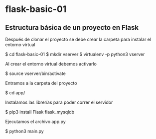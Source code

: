 # flask-basic-01

## Estructura básica de un proyecto en Flask


Después de clonar el proyecto se debe crear la carpeta para instalar el entorno virtual

$ cd flask-basic-01
$ mkdir vserver
$ virtualenv -p python3 vserver

Al crear el entorno virtual debemos activarlo

$ source vserver/bin/activate

Entramos a la carpeta del proyecto

$ cd app/

Instalamos las librerías para poder correr el servidor

$ pip3 install Flask flask_mysqldb

Ejecutamos el archivo app.py

$ python3 main.py